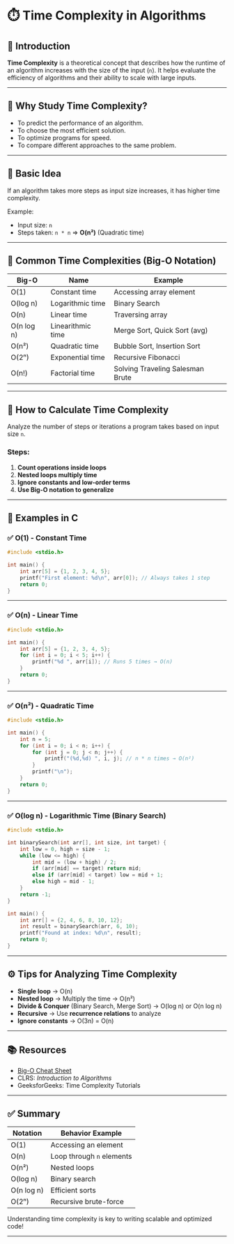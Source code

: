 # ⏱️ Time Complexity in Algorithms

## 📖 Introduction

**Time Complexity** is a theoretical concept that describes how the runtime of an algorithm increases with the size of the input (`n`). It helps evaluate the efficiency of algorithms and their ability to scale with large inputs.

---

## 📌 Why Study Time Complexity?

- To predict the performance of an algorithm.
- To choose the most efficient solution.
- To optimize programs for speed.
- To compare different approaches to the same problem.

---

## 🧠 Basic Idea

If an algorithm takes more steps as input size increases, it has higher time complexity.

Example:

- Input size: `n`
- Steps taken: `n * n` ⇒ **O(n²)** (Quadratic time)

---

## 🧮 Common Time Complexities (Big-O Notation)

| Big-O      | Name              | Example                          |
| ---------- | ----------------- | -------------------------------- |
| O(1)       | Constant time     | Accessing array element          |
| O(log n)   | Logarithmic time  | Binary Search                    |
| O(n)       | Linear time       | Traversing array                 |
| O(n log n) | Linearithmic time | Merge Sort, Quick Sort (avg)     |
| O(n²)      | Quadratic time    | Bubble Sort, Insertion Sort      |
| O(2ⁿ)      | Exponential time  | Recursive Fibonacci              |
| O(n!)      | Factorial time    | Solving Traveling Salesman Brute |

---

## 🔢 How to Calculate Time Complexity

Analyze the number of steps or iterations a program takes based on input size `n`.

### Steps:

1. **Count operations inside loops**
2. **Nested loops multiply time**
3. **Ignore constants and low-order terms**
4. **Use Big-O notation to generalize**

---

## 🧪 Examples in C

### ✅ O(1) - Constant Time

```c
#include <stdio.h>

int main() {
    int arr[5] = {1, 2, 3, 4, 5};
    printf("First element: %d\n", arr[0]); // Always takes 1 step
    return 0;
}
```

---

### ✅ O(n) - Linear Time

```c
#include <stdio.h>

int main() {
    int arr[5] = {1, 2, 3, 4, 5};
    for (int i = 0; i < 5; i++) {
        printf("%d ", arr[i]); // Runs 5 times → O(n)
    }
    return 0;
}
```

---

### ✅ O(n²) - Quadratic Time

```c
#include <stdio.h>

int main() {
    int n = 5;
    for (int i = 0; i < n; i++) {
        for (int j = 0; j < n; j++) {
            printf("(%d,%d) ", i, j); // n * n times → O(n²)
        }
        printf("\n");
    }
    return 0;
}
```

---

### ✅ O(log n) - Logarithmic Time (Binary Search)

```c
#include <stdio.h>

int binarySearch(int arr[], int size, int target) {
    int low = 0, high = size - 1;
    while (low <= high) {
        int mid = (low + high) / 2;
        if (arr[mid] == target) return mid;
        else if (arr[mid] < target) low = mid + 1;
        else high = mid - 1;
    }
    return -1;
}

int main() {
    int arr[] = {2, 4, 6, 8, 10, 12};
    int result = binarySearch(arr, 6, 10);
    printf("Found at index: %d\n", result);
    return 0;
}
```

---

## ⚙️ Tips for Analyzing Time Complexity

- **Single loop** → O(n)
- **Nested loop** → Multiply the time → O(n²)
- **Divide & Conquer** (Binary Search, Merge Sort) → O(log n) or O(n log n)
- **Recursive** → Use **recurrence relations** to analyze
- **Ignore constants** → O(3n) = O(n)

---

## 📚 Resources

- [Big-O Cheat Sheet](https://www.bigocheatsheet.com/)
- CLRS: _Introduction to Algorithms_
- GeeksforGeeks: Time Complexity Tutorials

---

## ✅ Summary

| Notation   | Behavior Example          |
| ---------- | ------------------------- |
| O(1)       | Accessing an element      |
| O(n)       | Loop through `n` elements |
| O(n²)      | Nested loops              |
| O(log n)   | Binary search             |
| O(n log n) | Efficient sorts           |
| O(2ⁿ)      | Recursive brute-force     |

Understanding time complexity is key to writing scalable and optimized code!

---
